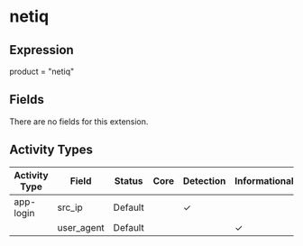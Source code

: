 netiq
=====

Expression
----------

product = "netiq"

Fields
------

There are no fields for this extension.

Activity Types
--------------

| Activity Type | Field      | Status  | Core | Detection | Informational |
| ------------- | ---------- | ------- | ---- | --------- | ------------- |
| app-login     | src_ip     | Default |      | &#10003;  |               |
|               | user_agent | Default |      |           | &#10003;      |

